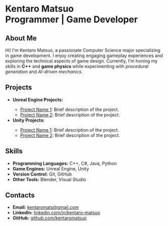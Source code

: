 <h1>Kentaro Matsuo <br/><span>Programmer | Game Developer</span></h1>

<h2>About Me</h2>
<p>
Hi! I'm Kentaro Matsuo, a passionate Computer Science major specializing in game development. 
I enjoy creating engaging gameplay experiences and exploring the technical aspects of game design.
Currently, I'm honing my skills in <b>C++</b> and <b>game physics</b> while experimenting with 
<em>procedural generation</em> and <em>AI-driven mechanics</em>.
</p>

<h2>Projects</h2>
<ul>
  <li><b>Unreal Engine Projects:</b></li>
  <ul>
    <li><a href="https://github.com/kentaromatsuo/unreal-project-1">Project Name 1</a>: Brief description of the project.</li>
    <li><a href="https://github.com/kentaromatsuo/unreal-project-2">Project Name 2</a>: Brief description of the project.</li>
  </ul>
  <li><b>Unity Projects:</b></li>
  <ul>
    <li><a href="https://github.com/kentaromatsuo/unity-project-1">Project Name 1</a>: Brief description of the project.</li>
    <li><a href="https://github.com/kentaromatsuo/unity-project-2">Project Name 2</a>: Brief description of the project.</li>
  </ul>
</ul>

<h2>Skills</h2>
<ul>
  <li><b>Programming Languages:</b> C++, C#, Java, Python</li>
  <li><b>Game Engines:</b> Unreal Engine, Unity</li>
  <li><b>Version Control:</b> Git, GitHub</li>
  <li><b>Other Tools:</b> Blender, Visual Studio</li>
</ul>

<h2>Contacts</h2>
<ul>
  <li><b>Email:</b> <a href="mailto:kentaromats@gmail.com">kentaromats@gmail.com</a></li>
  <li><b>LinkedIn:</b> <a href="https://www.linkedin.com/in/kentaro-matsuo-5b9345223/" target="_blank">linkedin.com/in/kentaro-matsuo</a></li>
  <li><b>GitHub:</b> <a href="https://github.com/kentaromatsuo" target="_blank">github.com/kentaromatsuo</a></li>
</ul>
